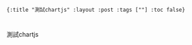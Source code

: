     {:title "測試chartjs" :layout :post :tags [""] :toc false}


# 


## 

測試chartjs

<script src="https://cdnjs.cloudflare.com/ajax/libs/Chart.js/2.4.0/Chart.min.js"></script>
<script src="data/plot_example.js"></script>
<div style="width:400px;">
  <canvas id="heyChart"></canvas>
</div>

